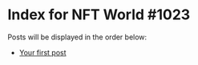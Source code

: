 # Index for NFT World #1023
Posts will be displayed in the order below:

- [Your first post](./001-first.md)

